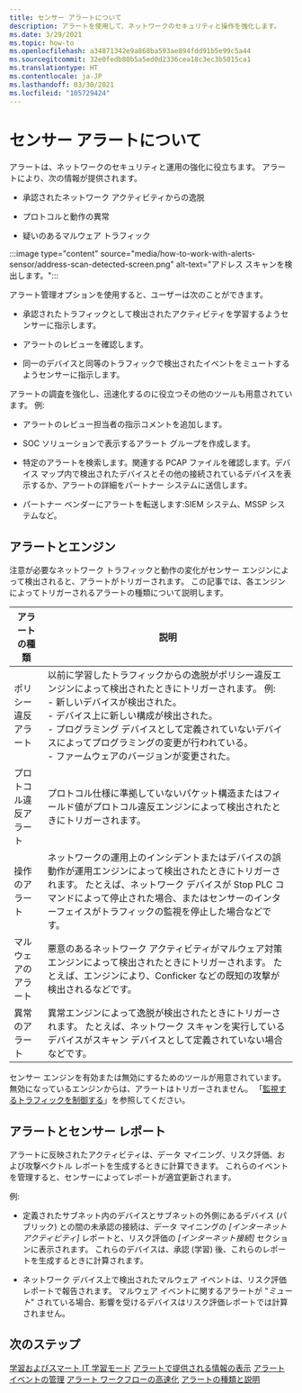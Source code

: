 ```yaml
---
title: センサー アラートについて
description: アラートを使用して、ネットワークのセキュリティと操作を強化します。
ms.date: 3/29/2021
ms.topic: how-to
ms.openlocfilehash: a34871342e9a868ba593ae894fdd91b5e99c5a44
ms.sourcegitcommit: 32e0fedb80b5a5ed0d2336cea18c3ec3b5015ca1
ms.translationtype: HT
ms.contentlocale: ja-JP
ms.lasthandoff: 03/30/2021
ms.locfileid: "105729424"
---
```

# <a name="about-sensor-alerts"></a>センサー アラートについて

アラートは、ネットワークのセキュリティと運用の強化に役立ちます。 アラートにより、次の情報が提供されます。

- 承認されたネットワーク アクティビティからの逸脱

- プロトコルと動作の異常

- 疑いのあるマルウェア トラフィック

:::image type="content" source="media/how-to-work-with-alerts-sensor/address-scan-detected-screen.png" alt-text="アドレス スキャンを検出します。":::

アラート管理オプションを使用すると、ユーザーは次のことができます。

- 承認されたトラフィックとして検出されたアクティビティを学習するようセンサーに指示します。

- アラートのレビューを確認します。

- 同一のデバイスと同等のトラフィックで検出されたイベントをミュートするようセンサーに指示します。

アラートの調査を強化し、迅速化するのに役立つその他のツールも用意されています。 例:

  - アラートのレビュー担当者の指示コメントを追加します。

  - SOC ソリューションで表示するアラート グループを作成します。 

  - 特定のアラートを検索します。関連する PCAP ファイルを確認します。デバイス マップ内で検出されたデバイスとその他の接続されているデバイスを表示するか、アラートの詳細をパートナー システムに送信します。

  - パートナー ベンダーにアラートを転送します:SIEM システム、MSSP システムなど。

## <a name="alerts-and-engines"></a>アラートとエンジン

注意が必要なネットワーク トラフィックと動作の変化がセンサー エンジンによって検出されると、アラートがトリガーされます。 この記事では、各エンジンによってトリガーされるアラートの種類について説明します。

| アラートの種類 | 説明 |
|-|-|
| ポリシー違反アラート | 以前に学習したトラフィックからの逸脱がポリシー違反エンジンによって検出されたときにトリガーされます。 例: <br /> - 新しいデバイスが検出された。  <br /> - デバイス上に新しい構成が検出された。 <br /> - プログラミング デバイスとして定義されていないデバイスによってプログラミングの変更が行われている。 <br /> - ファームウェアのバージョンが変更された。 |
| プロトコル違反アラート | プロトコル仕様に準拠していないパケット構造またはフィールド値がプロトコル違反エンジンによって検出されたときにトリガーされます。 | 
| 操作のアラート | ネットワークの運用上のインシデントまたはデバイスの誤動作が運用エンジンによって検出されたときにトリガーされます。 たとえば、ネットワーク デバイスが Stop PLC コマンドによって停止された場合、またはセンサーのインターフェイスがトラフィックの監視を停止した場合などです。 |
| マルウェアのアラート | 悪意のあるネットワーク アクティビティがマルウェア対策エンジンによって検出されたときにトリガーされます。 たとえば、エンジンにより、Conficker などの既知の攻撃が検出されるなどです。 |
| 異常のアラート | 異常エンジンによって逸脱が検出されたときにトリガーされます。 たとえば、ネットワーク スキャンを実行しているデバイスがスキャン デバイスとして定義されていない場合などです。 |

センサー エンジンを有効または無効にするためのツールが用意されています。 無効になっているエンジンからは、アラートはトリガーされません。 「[監視するトラフィックを制御する](how-to-control-what-traffic-is-monitored.md)」を参照してください。

## <a name="alerts-and-sensor-reporting"></a>アラートとセンサー レポート

アラートに反映されたアクティビティは、データ マイニング、リスク評価、および攻撃ベクトル レポートを生成するときに計算できます。 これらのイベントを管理すると、センサーによってレポートが適宜更新されます。

例:

  - 定義されたサブネット内のデバイスとサブネットの外側にあるデバイス (パブリック) との間の未承認の接続は、データ マイニングの *[インターネット アクティビティ]* レポートと、リスク評価の *[インターネット接続]* セクションに表示されます。 これらのデバイスは、承認 (学習) 後、これらのレポートを生成するときに計算されます。

  - ネットワーク デバイス上で検出されたマルウェア イベントは、リスク評価レポートで報告されます。 マルウェア イベントに関するアラートが "*ミュート*" されている場合、影響を受けるデバイスはリスク評価レポートでは計算されません。

## <a name="next-steps"></a>次のステップ

[学習およびスマート IT 学習モード](how-to-control-what-traffic-is-monitored.md#learning-and-smart-it-learning-modes)
[アラートで提供される情報の表示](how-to-view-information-provided-in-alerts.md)
[アラート イベントの管理](how-to-manage-the-alert-event.md)
[アラート ワークフローの高速化](how-to-accelerate-alert-incident-response.md)
[アラートの種類と説明](alert-engine-messages.md)
